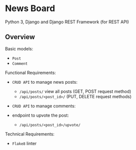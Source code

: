 # News Board
Python 3, Django and Django REST Framework (for REST API)
## Overview
Basic models:<br />
- `Post`
- `Comment`

Functional Requirements:<br />
- `CRUD API` to manage news posts:
    - `/api/posts/` view all posts (GET, POST request method)
    - `/api/posts/<post_id>/` (PUT, DELETE request methods)

- `CRUD API` to manage comments:
    
-  endpoint to upvote the post:
    - `/api/posts/<post_id>/upvote/`
    
Technical Requirements:<br />
- `Flake8` linter